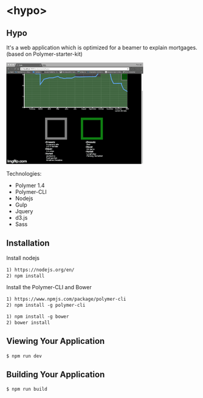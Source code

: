 # \<hypo\>

## Hypo
It's a web application which is optimized for a beamer to explain mortgages.
(based on Polymer-starter-kit)

![alt tag](hypo.gif)

Technologies:
 - Polymer 1.4
 - Polymer-CLI
 - Nodejs
 - Gulp
 - Jquery
 - d3.js
 - Sass

## Installation

Install nodejs

```
1) https://nodejs.org/en/
2) npm install
```

Install the Polymer-CLI and Bower

```
1) https://www.npmjs.com/package/polymer-cli
2) npm install -g polymer-cli
```
```
1) npm install -g bower
2) bower install
```


## Viewing Your Application

```
$ npm run dev
```

## Building Your Application

```
$ npm run build
```
